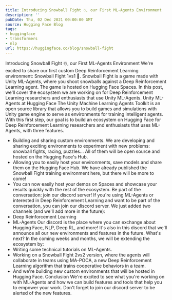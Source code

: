 ```yaml
---
title: Introducing Snowball Fight ☃️, our First ML-Agents Environment
description: ''
pubDate: Thu, 02 Dec 2021 00:00:00 GMT
source: Hugging Face Blog
tags:
- huggingface
- transformers
- nlp
url: https://huggingface.co/blog/snowball-fight
---
```


Introducing Snowball Fight ☃️, our First ML-Agents Environment
We're excited to share our first custom Deep Reinforcement Learning environment: Snowball Fight 1vs1 🎉.
Snowball Fight is a game made with Unity ML-Agents, where you shoot snowballs against a Deep Reinforcement Learning agent. The game is hosted on Hugging Face Spaces.
In this post, we'll cover the ecosystem we are working on for Deep Reinforcement Learning researchers and enthusiasts that use Unity ML-Agents.
Unity ML-Agents at Hugging Face
The Unity Machine Learning Agents Toolkit is an open source library that allows you to build games and simulations with Unity game engine to serve as environments for training intelligent agents.
With this first step, our goal is to build an ecosystem on Hugging Face for Deep Reinforcement Learning researchers and enthusiasts that uses ML-Agents, with three features.
- Building and sharing custom environments. We are developing and sharing exciting environments to experiment with new problems: snowball fights, racing, puzzles... All of them will be open source and hosted on the Hugging Face's Hub.
- Allowing you to easily host your environments, save models and share them on the Hugging Face Hub. We have already published the Snowball Fight training environment here, but there will be more to come!
- You can now easily host your demos on Spaces and showcase your results quickly with the rest of the ecosystem.
Be part of the conversation: join our discord server!
If you're using ML-Agents or interested in Deep Reinforcement Learning and want to be part of the conversation, you can join our discord server. We just added two channels (and we'll add more in the future):
- Deep Reinforcement Learning
- ML-Agents
Our discord is the place where you can exchange about Hugging Face, NLP, Deep RL, and more! It's also in this discord that we'll announce all our new environments and features in the future.
What's next?
In the coming weeks and months, we will be extending the ecosystem by:
- Writing some technical tutorials on ML-Agents.
- Working on a Snowball Fight 2vs2 version, where the agents will collaborate in teams using MA-POCA, a new Deep Reinforcement Learning algorithm that trains cooperative behaviors in a team.
- And we're building new custom environments that will be hosted in Hugging Face.
Conclusion
We're excited to see what you're working on with ML-Agents and how we can build features and tools that help you to empower your work.
Don't forget to join our discord server to be alerted of the new features.